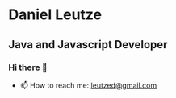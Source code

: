 # Daniel Leutze
## Java and Javascript Developer

### Hi there 👋

- 📫 How to reach me: leutzed@gmail.com
